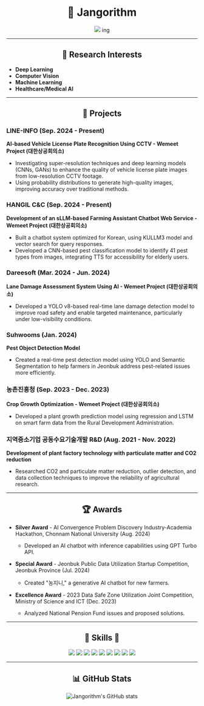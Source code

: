 <h1 align="center">👋 Jangorithm</h1>

<p align="center">
    <img src="https://img.shields.io/badge/2021.03-전주대 인공지능 입학-0099CC?style=for-the-badge"/> ing
</p>

---

<h2 align="center">📌 Research Interests</h2>

- **Deep Learning**
- **Computer Vision**
- **Machine Learning**
- **Healthcare/Medical AI**

---

<h2 align="center">💼 Projects</h2>

### LINE-INFO (Sep. 2024 - Present)
**AI-based Vehicle License Plate Recognition Using CCTV - Wemeet Project (대한상공회의소)**
- Investigating super-resolution techniques and deep learning models (CNNs, GANs) to enhance the quality of vehicle license plate images from low-resolution CCTV footage.
- Using probability distributions to generate high-quality images, improving accuracy over traditional methods.

### HANGIL C&C (Sep. 2024 - Present)
**Development of an sLLM-based Farming Assistant Chatbot Web Service - Wemeet Project (대한상공회의소)**
- Built a chatbot system optimized for Korean, using KULLM3 model and vector search for query responses.
- Developed a CNN-based pest classification model to identify 41 pest types from images, integrating TTS for accessibility for elderly users.

### Dareesoft (Mar. 2024 - Jun. 2024)
**Lane Damage Assessment System Using AI - Wemeet Project (대한상공회의소)**
- Developed a YOLO v8-based real-time lane damage detection model to improve road safety and enable targeted maintenance, particularly under low-visibility conditions.

### Suhwooms (Jan. 2024)
**Pest Object Detection Model**
- Created a real-time pest detection model using YOLO and Semantic Segmentation to help farmers in Jeonbuk address pest-related issues more efficiently.

### 농촌진흥청 (Sep. 2023 - Dec. 2023)
**Crop Growth Optimization - Wemeet Project (대한상공회의소)**
- Developed a plant growth prediction model using regression and LSTM on smart farm data from the Rural Development Administration.

### 지역중소기업 공동수요기술개발 R&D (Aug. 2021 - Nov. 2022)
**Development of plant factory technology with particulate matter and CO2 reduction**
- Researched CO2 and particulate matter reduction, outlier detection, and data collection techniques to improve the reliability of agricultural research.

---

<h2 align="center">🏆 Awards</h2>

- **Silver Award** - AI Convergence Problem Discovery Industry-Academia Hackathon, Chonnam National University (Aug. 2024)
    - Developed an AI chatbot with inference capabilities using GPT Turbo API.

- **Special Award** - Jeonbuk Public Data Utilization Startup Competition, Jeonbuk Province (Jul. 2024)
    - Created "농지니," a generative AI chatbot for new farmers.

- **Excellence Award** - 2023 Data Safe Zone Utilization Joint Competition, Ministry of Science and ICT (Dec. 2023)
    - Analyzed National Pension Fund issues and proposed solutions.

---

<h2 align="center">🐡 Skills 🐡</h2>
<p align="center">
    <img src="https://img.shields.io/badge/Python-3776AB?style=for-the-badge&logo=Python&logoColor=ffdd54"/>
    <img src="https://img.shields.io/badge/Java-007396?style=for-the-badge&logo=Java&logoColor=white"/>
    <img src="https://img.shields.io/badge/SQL-4479A1?style=for-the-badge&logo=MySQL&logoColor=white"/>
    <img src="https://img.shields.io/badge/TensorFlow-FF6F00?style=for-the-badge&logo=TensorFlow&logoColor=white"/>
    <img src="https://img.shields.io/badge/PyTorch-EE4C2C?style=for-the-badge&logo=PyTorch&logoColor=white"/>
    <img src="https://img.shields.io/badge/Keras-D00000?style=for-the-badge&logo=Keras&logoColor=white"/>
    <img src="https://img.shields.io/badge/Pandas-150458?style=for-the-badge&logo=Pandas&logoColor=white"/>
    <img src="https://img.shields.io/badge/Numpy-013243?style=for-the-badge&logo=Numpy&logoColor=white"/>
    <img src="https://img.shields.io/badge/Matplotlib-11557C?style=for-the-badge&logo=Matplotlib&logoColor=white"/>
</p>

---

<h2 align="center">📊 GitHub Stats</h2>
<p align="center">
    <img src="https://github-readme-stats.vercel.app/api?username=Jangorithm&show_icons=true&theme=radical" alt="Jangorithm's GitHub stats"/>
</p>
